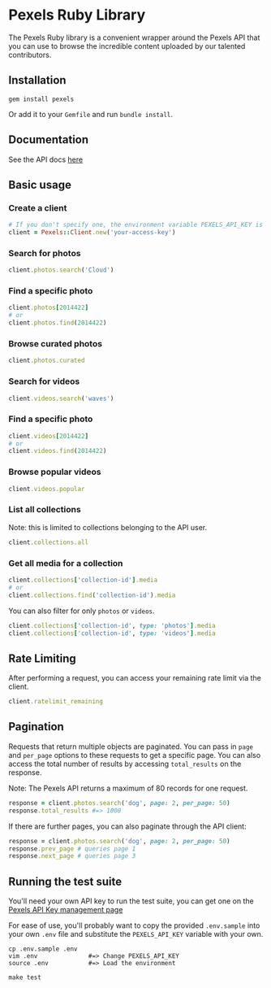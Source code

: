 # Pexels Ruby Library

The Pexels Ruby library is a convenient wrapper around the Pexels API that you can use to browse the incredible content uploaded by our talented contributors.

## Installation

```
gem install pexels
```

Or add it to your `Gemfile` and run `bundle install`.

## Documentation

See the API docs [here](https://www.pexels.com/api/documentation/?language=rb)


## Basic usage

### Create a client

```ruby
# If you don't specify one, the environment variable PEXELS_API_KEY is used by default
client = Pexels::Client.new('your-access-key')
```

### Search for photos

```ruby
client.photos.search('Cloud')
```

### Find a specific photo

```ruby
client.photos[2014422]
# or
client.photos.find(2014422)
```

### Browse curated photos

```ruby
client.photos.curated
```

### Search for videos

```ruby
client.videos.search('waves')
```

### Find a specific photo

```ruby
client.videos[2014422]
# or
client.videos.find(2014422)
```

### Browse popular videos

```ruby
client.videos.popular
```

### List all collections

Note: this is limited to collections belonging to the API user.

```ruby
client.collections.all
```

### Get all media for a collection

```ruby
client.collections['collection-id'].media
# or
client.collections.find('collection-id').media
```

You can also filter for only `photos` or `videos`.

```ruby
client.collections['collection-id', type: 'photos'].media
client.collections['collection-id', type: 'videos'].media
```

## Rate Limiting

After performing a request, you can access your remaining rate limit via the client.

```ruby
client.ratelimit_remaining
```

## Pagination

Requests that return multiple objects are paginated. You can pass in `page` and `per_page` options to these requests to get a specific page. You can also access the total number of results by accessing `total_results` on the response. 

Note: The Pexels API returns a maximum of 80 records for one request.

```ruby
response = client.photos.search('dog', page: 2, per_page: 50)
response.total_results #=> 1000
```

If there are further pages, you can also paginate through the API client:

```ruby
response = client.photos.search('dog', page: 2, per_page: 50)
response.prev_page # queries page 1
response.next_page # queries page 3
```

## Running the test suite

You'll need your own API key to run the test suite, you can get one on the [Pexels API Key management page](https://www.pexels.com/api/new/)

For ease of use, you'll probably want to copy the provided `.env.sample` into your own `.env` file and substitute the `PEXELS_API_KEY` variable with your own.

```
cp .env.sample .env
vim .env              #=> Change PEXELS_API_KEY
source .env           #=> Load the environment

make test
```
